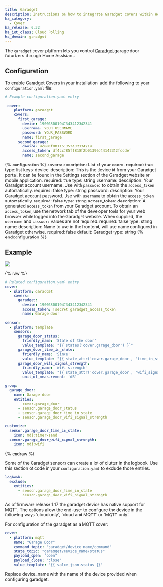 ```yaml
---
title: Garadget
description: Instructions on how to integrate Garadget covers within Home Assistant.
ha_category:
  - Cover
ha_release: 0.32
ha_iot_class: Cloud Polling
ha_domain: garadget
---
```


The `garadget` cover platform lets you control [Garadget](https://www.garadget.com/) garage door futurizers through Home Assistant.

## Configuration

To enable Garadget Covers in your installation, add the following to your `configuration.yaml` file:

```yaml
# Example configuration.yaml entry

 cover:
  - platform: garadget
    covers:
      first_garage:
        device: 190028001947343412342341
        username: YOUR_USERNAME
        password: YOUR_PASSWORD
        name: first_garage
      second_garage:
        device: 4c003f001151353432134214
        access_token: df4cc785ff818f2b01396c44142342fccdef
        name: second_garage

```

{% configuration %}
covers:
  description: List of your doors.
  required: true
  type: list
  keys:
    device:
      description: This is the device id from your Garadget portal. It can be found in the Settings section of the Garadget website or mobile application.
      required: true
      type: string
    username:
      description: Your Garadget account username. Use with `password` to obtain the `access_token` automatically.
      required: false
      type: string
    password:
      description: Your Garadget account password. Use with `username` to obtain the `access_token` automatically.
      required: false
      type: string
    access_token:
      description: A generated `access_token` from your Garadget account. To obtain an `access_token`, use the network tab of the developer tools for your web browser while logged into the Garadget website. When supplied, the `username` and `password` values are not required.
      required: false
      type: string
    name:
      description: Name to use in the frontend, will use name configured in Garadget otherwise.
      required: false
      default: Garadget
      type: string
{% endconfiguration %}

## Example

<p class='img'>
  <img src='/images/integrations/garadget/cover_garadget_details.png' />
</p>

{% raw %}
```yaml
# Related configuration.yaml entry
cover:
  - platform: garadget
    covers:
      garadget:
        device: 190028001947343412342341
        access_token: !secret garadget_access_token
        name: Garage door

sensor:
  - platform: template
    sensors:
      garage_door_status:
        friendly_name: 'State of the door'
        value_template: "{{ states('cover.garage_door') }}"
      garage_door_time_in_state:
        friendly_name: 'Since'
        value_template: "{{ state_attr('cover.garage_door', 'time_in_state') }}"
      garage_door_wifi_signal_strength:
        friendly_name: 'WiFi strength'
        value_template: "{{ state_attr('cover.garage_door', 'wifi_signal_strength') }}"
        unit_of_measurement: 'dB'

group:
  garage_door:
    name: Garage door
    entities:
      - cover.garage_door
      - sensor.garage_door_status
      - sensor.garage_door_time_in_state
      - sensor.garage_door_wifi_signal_strength

customize:
  sensor.garage_door_time_in_state:
    icon: mdi:timer-sand
  sensor.garage_door_wifi_signal_strength:
    icon: mdi:wifi
```
{% endraw %}

Some of the Garadget sensors can create a lot of clutter in the logbook.  Use this section of code in your `configuration.yaml` to exclude those entries.

```yaml
logbook:
  exclude:
    entities:
      - sensor.garage_door_time_in_state
      - sensor.garage_door_wifi_signal_strength
```

As of firmware release 1.17 the garadget device has native support for MQTT. The options allow the end-user to configure the device in the following ways 'cloud only', 'cloud and MQTT' or 'MQTT only'.

For configuration of the garadget as a MQTT cover:

```yaml
cover:
  - platform: mqtt
    name: "Garage Door"
    command_topic: "garadget/device_name/command"
    state_topic: "garadget/device_name/status"
    payload_open: "open"
    payload_close: "close"
    value_template: "{{ value_json.status }}"
```

Replace device_name with the name of the device provided when configuring garadget.
